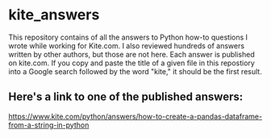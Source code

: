 # kite_answers
This repository contains of all the answers to Python how-to questions I wrote while working for Kite.com. I also reviewed hundreds of answers written by other authors, but those are not here. Each answer is published on kite.com. If you copy and paste the title of a given file in this repostiory into a Google search followed by the word "kite," it should be the first result.
## Here's a link to one of the published answers: 
https://www.kite.com/python/answers/how-to-create-a-pandas-dataframe-from-a-string-in-python

